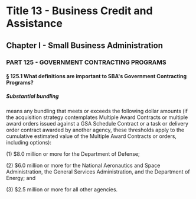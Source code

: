 
# Title 13 - Business Credit and Assistance
## Chapter I - Small Business Administration
### PART 125 - GOVERNMENT CONTRACTING PROGRAMS
#### § 125.1 What definitions are important to SBA's Government Contracting Programs?
##### Substantial bundling

means any bundling that meets or exceeds the following dollar amounts (if the acquisition strategy contemplates Multiple Award Contracts or multiple award orders issued against a GSA Schedule Contract or a task or delivery order contract awarded by another agency, these thresholds apply to the cumulative estimated value of the Multiple Award Contracts or orders, including options):

(1) $8.0 million or more for the Department of Defense;

(2) $6.0 million or more for the National Aeronautics and Space Administration, the General Services Administration, and the Department of Energy; and

(3) $2.5 million or more for all other agencies.

